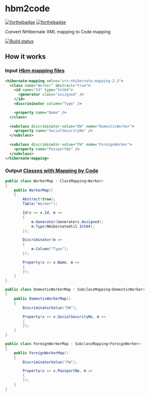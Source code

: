 # hbm2code

[![forthebadge](https://forthebadge.com/images/badges/built-with-love.svg)](https://forthebadge.com)  [![forthebadge](https://forthebadge.com/images/badges/kinda-sfw.svg)](https://forthebadge.com)

Convert NHibernate XML mapping to Code mapping

[![Build status](https://ci.appveyor.com/api/projects/status/eo1djphwh9vx92uw/branch/master?svg=true)](https://ci.appveyor.com/project/hunghq/hbm2code/branch/master)

## How it works

### Input [Hbm mapping files](Hbm2Code.Tests.DomainModels/Hbm)

```xml
<hibernate-mapping xmlns="urn:nhibernate-mapping-2.2">
  <class name="Worker" abstract="true">
    <id name="Id" type="Int64">
      <generator class="assigned" />
    </id>
    <discriminator column="Type" />

    <property name="Name" />
  </class>  
  
  <subclass discriminator-value="DW" name="DomesticWorker">
    <property name="SocialSecurityNo" />
  </subclass>
  
  <subclass discriminator-value="FW" name="ForeignWorker">
    <property name="PassportNo" />
  </subclass>
</hibernate-mapping>
```

### Output [Classes with Mapping by Code](Hbm2Code.Tests/Generated/GeneratedMappings.cs)

```csharp
public class WorkerMap : ClassMapping<Worker>
{
    public WorkerMap()
    {
        Abstract(true);
        Table("Worker");

        Id(x => x.Id, m =>
        {
            m.Generator(Generators.Assigned);
            m.Type(NHibernateUtil.Int64);
        });

        Discriminator(m =>
        {
            m.Column("Type");
        });

        Property(x => x.Name, m =>
        {
        });
    }
}

public class DomesticWorkerMap : SubclassMapping<DomesticWorker>
{
    public DomesticWorkerMap()
    {
        DiscriminatorValue("DW");

        Property(x => x.SocialSecurityNo, m =>
        {
        });
    }
}

public class ForeignWorkerMap : SubclassMapping<ForeignWorker>
{
    public ForeignWorkerMap()
    {
        DiscriminatorValue("FW");

        Property(x => x.PassportNo, m =>
        {
        });
    }
}
```
